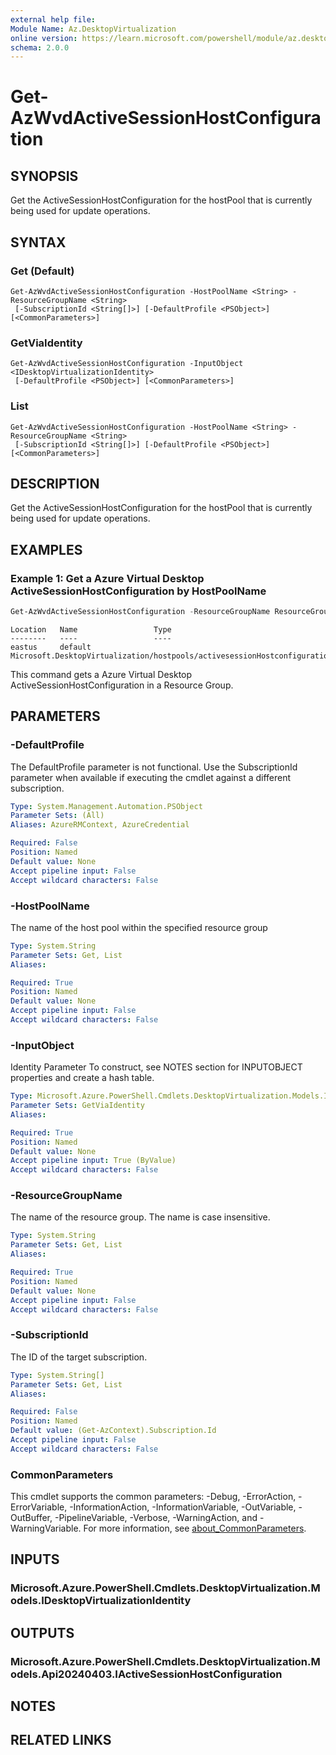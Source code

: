 ```yaml
---
external help file:
Module Name: Az.DesktopVirtualization
online version: https://learn.microsoft.com/powershell/module/az.desktopvirtualization/get-azwvdactivesessionhostconfiguration
schema: 2.0.0
---
```


# Get-AzWvdActiveSessionHostConfiguration

## SYNOPSIS
Get the ActiveSessionHostConfiguration for the hostPool that is currently being used for update operations.

## SYNTAX

### Get (Default)
```
Get-AzWvdActiveSessionHostConfiguration -HostPoolName <String> -ResourceGroupName <String>
 [-SubscriptionId <String[]>] [-DefaultProfile <PSObject>] [<CommonParameters>]
```

### GetViaIdentity
```
Get-AzWvdActiveSessionHostConfiguration -InputObject <IDesktopVirtualizationIdentity>
 [-DefaultProfile <PSObject>] [<CommonParameters>]
```

### List
```
Get-AzWvdActiveSessionHostConfiguration -HostPoolName <String> -ResourceGroupName <String>
 [-SubscriptionId <String[]>] [-DefaultProfile <PSObject>] [<CommonParameters>]
```

## DESCRIPTION
Get the ActiveSessionHostConfiguration for the hostPool that is currently being used for update operations.

## EXAMPLES

### Example 1: Get a Azure Virtual Desktop ActiveSessionHostConfiguration by HostPoolName
```powershell
Get-AzWvdActiveSessionHostConfiguration -ResourceGroupName ResourceGroupName -HostPoolName HostPoolName
```

```output
Location   Name                 Type
--------   ----                 ----
eastus     default Microsoft.DesktopVirtualization/hostpools/activesessionHostconfigurations
```

This command gets a Azure Virtual Desktop ActiveSessionHostConfiguration in a Resource Group.

## PARAMETERS

### -DefaultProfile
The DefaultProfile parameter is not functional.
Use the SubscriptionId parameter when available if executing the cmdlet against a different subscription.

```yaml
Type: System.Management.Automation.PSObject
Parameter Sets: (All)
Aliases: AzureRMContext, AzureCredential

Required: False
Position: Named
Default value: None
Accept pipeline input: False
Accept wildcard characters: False
```

### -HostPoolName
The name of the host pool within the specified resource group

```yaml
Type: System.String
Parameter Sets: Get, List
Aliases:

Required: True
Position: Named
Default value: None
Accept pipeline input: False
Accept wildcard characters: False
```

### -InputObject
Identity Parameter
To construct, see NOTES section for INPUTOBJECT properties and create a hash table.

```yaml
Type: Microsoft.Azure.PowerShell.Cmdlets.DesktopVirtualization.Models.IDesktopVirtualizationIdentity
Parameter Sets: GetViaIdentity
Aliases:

Required: True
Position: Named
Default value: None
Accept pipeline input: True (ByValue)
Accept wildcard characters: False
```

### -ResourceGroupName
The name of the resource group.
The name is case insensitive.

```yaml
Type: System.String
Parameter Sets: Get, List
Aliases:

Required: True
Position: Named
Default value: None
Accept pipeline input: False
Accept wildcard characters: False
```

### -SubscriptionId
The ID of the target subscription.

```yaml
Type: System.String[]
Parameter Sets: Get, List
Aliases:

Required: False
Position: Named
Default value: (Get-AzContext).Subscription.Id
Accept pipeline input: False
Accept wildcard characters: False
```

### CommonParameters
This cmdlet supports the common parameters: -Debug, -ErrorAction, -ErrorVariable, -InformationAction, -InformationVariable, -OutVariable, -OutBuffer, -PipelineVariable, -Verbose, -WarningAction, and -WarningVariable. For more information, see [about_CommonParameters](http://go.microsoft.com/fwlink/?LinkID=113216).

## INPUTS

### Microsoft.Azure.PowerShell.Cmdlets.DesktopVirtualization.Models.IDesktopVirtualizationIdentity

## OUTPUTS

### Microsoft.Azure.PowerShell.Cmdlets.DesktopVirtualization.Models.Api20240403.IActiveSessionHostConfiguration

## NOTES

## RELATED LINKS

